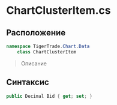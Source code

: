 
# ChartClusterItem.cs
## Расположение
```csharp
namespace TigerTrade.Chart.Data  
    class ChartClusterItem
```

> Описание

## Синтаксис
```csharp
public Decimal Bid { get; set; }
```
